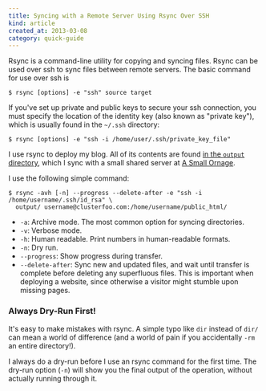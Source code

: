 ```yaml
---
title: Syncing with a Remote Server Using Rsync Over SSH
kind: article
created_at: 2013-03-08
category: quick-guide
---
```

<!-- _. -->

Rsync is a command-line utility for copying and syncing files. Rsync can be 
used over ssh to sync files between remote servers. The basic command
for use over ssh is

    $ rsync [options] -e "ssh" source target

If you've set up private and public keys to secure your ssh connection, you must 
specify the location of the identity key (also known as "private key"), which 
is usually found in the `~/.ssh` directory:

    $ rsync [options] -e "ssh -i /home/user/.ssh/private_key_file"

I use rsync to deploy my blog. All of its contents are found [in the `output`
directory](http://github.com/clusterfoo/clusterfoo-dot-com), which I sync with
a small shared server at [A Small Ornage](http://asmallorange.com). 

I use the following simple command:

~~~
$ rsync -avh [-n] --progress --delete-after -e "ssh -i /home/username/.ssh/id_rsa" \
  output/ username@clusterfoo.com:/home/username/public_html/
~~~

* `-a`: Archive mode. The most common option for syncing directories.
* `-v`: Verbose mode.
* `-h`: Human readable. Print numbers in human-readable formats.
* `-n`: Dry run.
* `--progress`: Show progress during transfer.
* `--delete-after`: Sync new and updated files, and wait until transfer is 
complete before deleting any superfluous files. This is important when deploying
a website, since otherwise a visitor might stumble upon missing pages.

### Always Dry-Run First!

It's easy to make mistakes with rsync. A simple typo like `dir` instead of 
`dir/` can mean a world of difference (and a world of pain if you accidentally 
`-rm` an entire directory!).

I always do a dry-run before I use an rsync command for the first time. The 
dry-run option (`-n`) will show you the final output of the operation, 
without actually running through it.

